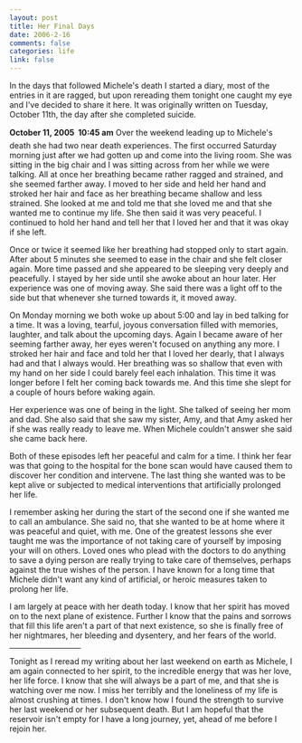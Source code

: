 ```yaml
--- 
layout: post
title: Her Final Days
date: 2006-2-16
comments: false
categories: life
link: false
---
```

In the days that followed Michele's death I started a diary, most of the entries in it are ragged, but upon rereading them tonight one caught my eye and I've decided to share it here. It was originally written on Tuesday, October 11th, the day after she completed suicide.

<strong>October 11, 2005  10:45 am</strong>
Over the weekend leading up to Michele's death she had two near death experiences. The first occurred Saturday morning just after we had gotten up and come into the living room. She was sitting in the big chair and I was sitting across from her while we were talking. All at once her breathing became rather ragged and strained, and she seemed farther away. I moved to her side and held her hand and stroked her hair and face as her breathing became shallow and less strained. She looked at me and told me that she loved me and that she wanted me to continue my life. She then said it was very peaceful. I continued to hold her hand and tell her that I loved her and that it was okay if she left.

Once or twice it seemed like her breathing had stopped only to start again. After about 5 minutes she seemed to ease in the chair and she felt closer again. More time passed and she appeared to be sleeping very deeply and peacefully. I stayed by her side until she awoke about an hour later. Her experience was one of moving away. She said there was a light off to the side but that whenever she turned towards it, it moved away.

On Monday morning we both woke up about 5:00 and lay in bed talking for a time. It was a loving, tearful, joyous conversation filled with memories, laughter, and talk about the upcoming days. Again I became aware of her seeming farther away, her eyes weren't focused on anything any more. I stroked her hair and face and told her that I loved her dearly, that I always had and that I always would. Her breathing was so shallow that even with my hand on her side I could barely feel each inhalation. This time it was longer before I felt her coming back towards me. And this time she slept for a couple of hours before waking again.

Her experience was one of being in the light. She talked of seeing her mom and dad. She also said that she saw my sister, Amy, and that Amy asked her if she was really ready to leave me. When Michele couldn't answer she said she came back here.

Both of these episodes left her peaceful and calm for a time. I think her fear was that going to the hospital for the bone scan would have caused them to discover her condition and intervene. The last thing she wanted was to be kept alive or subjected to medical interventions that artificially prolonged her life.

I remember asking her during the start of the second one if she wanted me to call an ambulance. She said no, that she wanted to be at home where it was peaceful and quiet, with me. One of the greatest lessons she ever taught me was the importance of not taking care of yourself by imposing your will on others. Loved ones who plead with the doctors to do anything to save a dying person are really trying to take care of themselves, perhaps against the true wishes of the person. I have known for a long time that Michele didn't want any kind of artificial, or heroic measures taken to prolong her life.

I am largely at peace with her death today. I know that her spirit has moved on to the next plane of existence. Further I know that the pains and sorrows that fill this life aren't a part of that next existence, so she is finally free of her nightmares, her bleeding and dysentery, and her fears of the world.

<hr width="25%" />Tonight as I reread my writing about her last weekend on earth as Michele, I am again connected to her spirit, to the incredible energy that was her love, her life force. I know that she will always be a part of me, and that she is watching over me now. I miss her terribly and the loneliness of my life is almost crushing at times. I don't know how I found the strength to survive her last weekend or her subsequent death. But I am hopeful that the reservoir isn't empty for I have a long journey, yet, ahead of me before I rejoin her.
